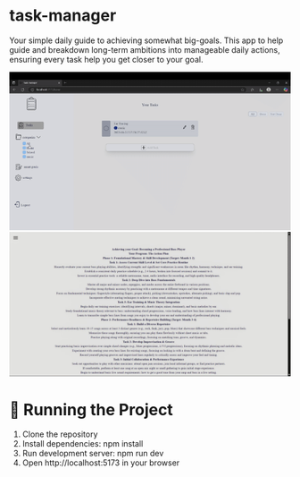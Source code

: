 # task-manager


Your simple daily guide to achieving somewhat big-goals. This app to help guide 
and breakdown long-term ambitions into manageable daily actions, ensuring every task help you get 
closer to your goal.

![demo alt](https://github.com/wheel-s/task-manager/blob/main/demo.gif?raw=true)
![image alt](https://github.com/wheel-s/task-manager/blob/main/src/assets/img3.png?raw=true)


# 🚦 Running the Project

1. Clone the repository
2. Install dependencies: npm install
3. Run development server: npm run dev
4. Open http://localhost:5173 in your browser

